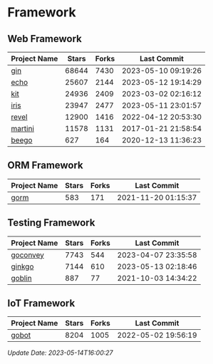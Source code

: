 # Framework

## Web Framework
| Project Name | Stars | Forks | Last Commit |
| ------------ | ----- | ----- | ----------- |
| [gin](https://github.com/gin-gonic/gin) | 68644 | 7430 | 2023-05-10 09:19:26 |
| [echo](https://github.com/labstack/echo) | 25607 | 2144 | 2023-05-12 19:14:29 |
| [kit](https://github.com/go-kit/kit) | 24936 | 2409 | 2023-03-02 02:16:12 |
| [iris](https://github.com/kataras/iris) | 23947 | 2477 | 2023-05-11 23:01:57 |
| [revel](https://github.com/revel/revel) | 12900 | 1416 | 2022-04-12 20:53:30 |
| [martini](https://github.com/go-martini/martini) | 11578 | 1131 | 2017-01-21 21:58:54 |
| [beego](https://github.com/astaxie/beego) | 627 | 164 | 2020-12-13 11:36:23 |

## ORM Framework
| Project Name | Stars | Forks | Last Commit |
| ------------ | ----- | ----- | ----------- |
| [gorm](https://github.com/jinzhu/gorm) | 583 | 171 | 2021-11-20 01:15:37 |

## Testing Framework
| Project Name | Stars | Forks | Last Commit |
| ------------ | ----- | ----- | ----------- |
| [goconvey](https://github.com/smartystreets/goconvey) | 7743 | 544 | 2023-04-07 23:35:58 |
| [ginkgo](https://github.com/onsi/ginkgo) | 7144 | 610 | 2023-05-13 02:18:46 |
| [goblin](https://github.com/franela/goblin) | 887 | 77 | 2021-10-03 14:34:22 |

## IoT Framework
| Project Name | Stars | Forks | Last Commit |
| ------------ | ----- | ----- | ----------- |
| [gobot](https://github.com/hybridgroup/gobot) | 8204 | 1005 | 2022-05-02 19:56:19 |

*Update Date: 2023-05-14T16:00:27*